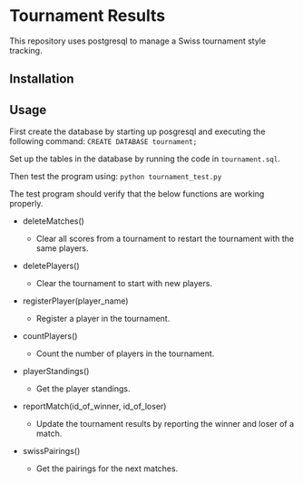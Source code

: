 # Tournament Results
This repository uses postgresql to manage a Swiss tournament style tracking.

## Installation



## Usage

First create the database by starting up posgresql and executing the following command:
`CREATE DATABASE tournament;`

Set up the tables in the database by running the code in `tournament.sql`.

Then test the program using:
`python tournament_test.py`

The test program should verify that the below functions are working properly.

* deleteMatches()
	- Clear all scores from a tournament to restart the tournament with the same players.

* deletePlayers()
	- Clear the tournament to start with new players.

* registerPlayer(player_name)
	- Register a player in the tournament.

* countPlayers()
	- Count the number of players in the tournament.

* playerStandings()
	- Get the player standings.

* reportMatch(id_of_winner, id_of_loser)
	- Update the tournament results by reporting the winner and loser of a match.

* swissPairings()
	- Get the pairings for the next matches.